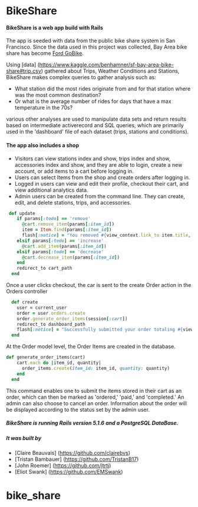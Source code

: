 # BikeShare
#### BikeShare is a web app build with Rails

The app is seeded with data from the public bike share system in San Francisco. Since the data used in this project was collected, Bay Area bike share has become [Ford GoBike](https://www.fordgobike.com/).

Using [data] (https://www.kaggle.com/benhamner/sf-bay-area-bike-share#trip.csv) gathered about Trips, Weather Conditions and Stations, BikeShare makes complex queries to gather analysis such as:

* What station did the most rides originate from and for that station where was the most common destination?
* Or what is the average number of rides for days that have a max temperature in the 70s?

various other analyses are used to manipulate data sets and return results based on intermediate activerecord and SQL queries,
which are primarily used in the 'dashboard' file of each dataset (trips, stations and conditions).


#### The app also includes a shop

* Visitors can view stations index and show, trips index and show, accessories index and show, and they are able to login, create a new account, or add items to a cart before logging in. 
* Users can select Items from the shop and create orders after logging in.
* Logged in users can view and edit their profile, checkout their cart, and view additional analytics data.
* Admin users can be created from the command line. They can create, edit, and delete stations, trips, and accessories.

```ruby
 def update
    if params[:todo] == 'remove'
      @cart.remove_item(params[:item_id])
      item = Item.find(params[:item_id])
      flash[:notice] = "You removed #{view_context.link_to item.title, item_path(item), class: 'has-text-warning'} from your cart."
    elsif params[:todo] == 'increase'
      @cart.add_item(params[:item_id])
    elsif params[:todo] == 'decrease'
      @cart.decrease_item(params[:item_id])
    end
    redirect_to cart_path
  end
```
  Once a user clicks checkout, the car is sent to the create Order action in the Orders controller

```ruby
  def create
    user = current_user
    order = user.orders.create
    order.generate_order_items(session[:cart])
    redirect_to dashboard_path
    flash[:notice] = "Successfully submitted your order totaling #{view_context.number_to_currency(order.total)}"
  end
```
At the Order model level, the Order Items are created in the database.

```ruby
def generate_order_items(cart)
    cart.each do |item_id, quantity|
      order_items.create(item_id: item_id, quantity: quantity)
    end
  end
```

This command enables one to submit the items stored in their cart as an order, which can then be marked as
'ordered,' 'paid,' and 'completed.' An admin can also choose to cancel an order. Information about the
order will be displayed according to the status set by the admin user.

##### BikeShare is running Rails version 5.1.6 and a PostgreSQL DataBase.
##### It was built by
* [Claire Beauvais] (https://github.com/clairebvs)
* [Tristan Bambauer] (https://github.com/TristanB17)
* [John Roemer] (https://github.com/jtrtj)
* [Eliot Swank] (https://github.com/EMSwank)
# bike_share
